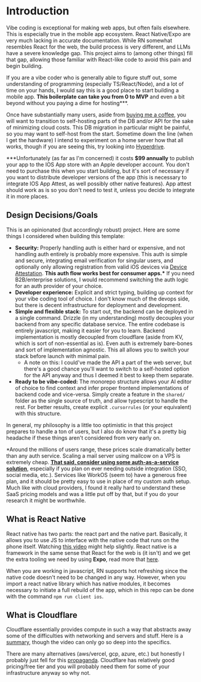 # Introduction

Vibe coding is exceptional for making web apps, but often fails elsewhere. This is especially true in the mobile app ecosystem. React Native/Expo are very much lacking in accurate documentation. While RN somewhat resembles React for the web, the build process is very different, and LLMs have a severe knowledge gap. This project aims to (among other things) fill that gap, allowing those familiar with React-like code to avoid this pain and begin building.

If you are a vibe coder who is generally able to figure stuff out, some understanding of programming (especially TS/React/Node), and a lot of time on your hands, I would say this is a good place to start building a mobile app. **This boilerplate can take you from 0 to MVP** and even a bit beyond without you paying a dime for hosting\*\*\*.

Once have substantially many users, aside from [buying me a coffee](https://ko-fi.com/rlajustin), you will want to transition to self-hosting parts of the DB and/or API for the sake of minimizing cloud costs. This DB migration in particular might be painful, so you may want to self-host from the start. Sometime down the line (when I get the hardware) I intend to experiment on a home server how that all works, though if you are seeing this, try looking into [Hyperdrive](https://developers.cloudflare.com/hyperdrive/).

\*\*\*Unfortunately (as far as I'm concerned) it costs **$99 annually** to publish your app to the IOS App store with an Apple developer account. You don't need to purchase this when you start building, but it's sort of necessary if you want to distribute developer versions of the app (this is necessary to integrate IOS App Attest, as well possibly other native features). App attest should work as is so you don't need to test it, unless you decide to integrate it in more places.

## Design Decisions/Goals

This is an opinionated (but accordingly robust) project. Here are some things I considered when building this template:

- **Security:** Properly handling auth is either hard or expensive, and not handling auth entirely is probably more expensive. This auth is simple and secure, integrating email verification for singular users, and optionally only allowing registration from valid iOS devices via [Device Attestation](https://support.apple.com/guide/deployment/managed-device-attestation-dep28afbde6a/web). **This auth flow works best for consumer apps.\*** If you need B2B/enterprise solutions, I would recommend switching the auth logic for an auth provider of your choice.
- **Developer experience:** Explicit and strict typing, building up context for your vibe coding tool of choice. I don't know much of the devops side, but there is decent infrastructure for deployment and development.
- **Simple and flexible stack:** To start out, the backend can be deployed in a single command. Drizzle (in my understanding) mostly decouples your backend from any specific database service. The entire codebase is entirely javascript, making it easier for you to learn. Backend implementation is mostly decoupled from cloudflare (aside from KV, which is sort of non-essential as is). Even auth is extremely bare-bones and sort of implementation agnostic. This all allows you to switch your stack before launch with minimal pain.
  - A note on this: I could've made the API a part of the web server, but there's a good chance you'll want to switch to a self-hosted option for the API anyway and thus I deemed it best to keep them separate.
- **Ready to be vibe-coded:** The monorepo structure allows your AI editor of choice to find context and infer proper frontend implementations of backend code and vice-versa. Simply create a feature in the `shared/` folder as the single source of truth, and allow typescript to handle the rest. For better results, create explicit `.cursorrules` (or your equivalent) with this structure.

In general, my philosophy is a little too optimistic in that this project prepares to handle a ton of users, but I also do know that it's a pretty big headache if these things aren't considered from very early on.

\*Around the millions of users range, these prices scale dramatically better than any auth service. Scaling a mail server using mailcow on a VPS is extremely cheap. <u>**That said, consider using some auth-as-a-service solution**,</u> especially if you plan on ever needing outside integration (SSO, social media, etc.). Services like WorkOS (seem to) have a generous free plan, and it should be pretty easy to use in place of my custom auth setup. Much like with cloud providers, I found it really hard to understand these SaaS pricing models and was a little put off by that, but if you do your research it might be worthwhile.

## What is React Native

React native has two parts: the react part and the native part. Basically, it allows you to use JS to interface with the native code that runs on the phone itself. Watching [this video](https://www.youtube.com/watch?v=gvkqT_Uoahw) might help slightly. React native is a framework in the same sense that React for the web is (it isn't) and we get the extra tooling we need by using **Expo**, read more that [here](https://docs.expo.dev/develop/file-based-routing/).

When you are working in javascript, RN supports hot refreshing since the native code doesn't need to be changed in any way. However, when you import a react native library which has native modules, it becomes necessary to initiate a full rebuild of the app, which in this repo can be done with the command `npm run client ios`.

## What is Cloudflare

Cloudflare essentially provides compute in such a way that abstracts away some of the difficulties with networking and servers and stuff. Here is a [summary](https://www.youtube.com/watch?v=FH5-m0aiO5g), though the video can only go so deep into the specifics.

There are many alternatives (aws/vercel, gcp, azure, etc.) but honestly I probably just fell for this [propaganda](https://www.youtube.com/@backpine). Cloudflare has relatively good pricing/free tier and you will probably need them for some of your infrastructure anyway so why not.
